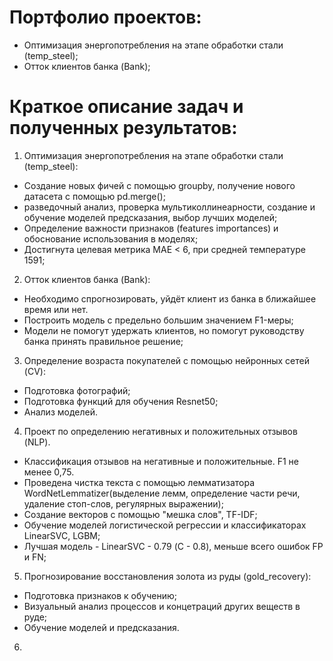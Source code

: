 # Портфолио проектов:
  - Оптимизация энергопотребления на этапе обработки стали (temp_steel);
  - Отток клиентов банка (Bank);





# Краткое описание задач и полученных результатов:
1. Оптимизация энергопотребления на этапе обработки стали (temp_steel):
  - Создание новых фичей с помощью groupby, получение нового датасета с помощью pd.merge();
  - разведочный анализ, проверка мультиколлинеарности, создание и обучение моделей предсказания, выбор лучших моделей;
  - Определение важности признаков (features importances) и обоснование использования в моделях;
  - Достигнута целевая метрика MAE < 6, при средней температуре 1591;
  
2.  Отток клиентов банка (Bank):
  - Необходимо спрогнозировать, уйдёт клиент из банка в ближайшее время или нет.
  - Построить модель с предельно большим значением F1-меры;
  - Модели не помогут удержать клиентов, но помогут руководству банка принять правильное решение;
  
3. Определение возраста покупателей с помощью нейронных сетей (CV):
  - Подготовка фотографий;
  - Подготовка функций для обучения Resnet50;
  - Анализ моделей.

4. Проект по определению негативных и положительных отзывов (NLP).
  - Классификация отзывов на негативные и положительные. F1 не менее 0,75.
  - Проведена чистка текста с помощью лемматизатора WordNetLemmatizer(выделение лемм, определение части речи, удаление стоп-слов, регулярных выражении);
  - Создание векторов с помощью "мешка слов", TF-IDF;
  - Обучение моделей логистической регрессии и классификаторах LinearSVC, LGBM;
  - Лучшая модель - LinearSVC - 0.79 (С - 0.8), меньше всего ошибок FP и FN;

5. Прогнозирование восстановления золота из руды (gold_recovery):
  - Подготовка признаков к обучению;
  - Визуальный анализ процессов и концетраций других веществ в руде;
  -  Обучение моделей и предсказания.
 
6.
